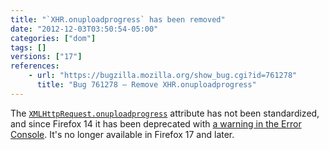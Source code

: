 ```yaml
---
title: "`XHR.onuploadprogress` has been removed"
date: "2012-12-03T03:50:54-05:00"
categories: ["dom"]
tags: []
versions: ["17"]
references:
    - url: "https://bugzilla.mozilla.org/show_bug.cgi?id=761278"
      title: "Bug 761278 – Remove XHR.onuploadprogress"
---
```

The [`XMLHttpRequest.onuploadprogress`](https://developer.mozilla.org/docs/XPCOM_Interface_Reference/nsIJSXMLHttpRequest#Attributes) attribute has not been standardized, and since Firefox 14 it has been deprecated with [a warning in the Error Console](https://bugzilla.mozilla.org/show_bug.cgi?id=743666). It's no longer available in Firefox 17 and later.
